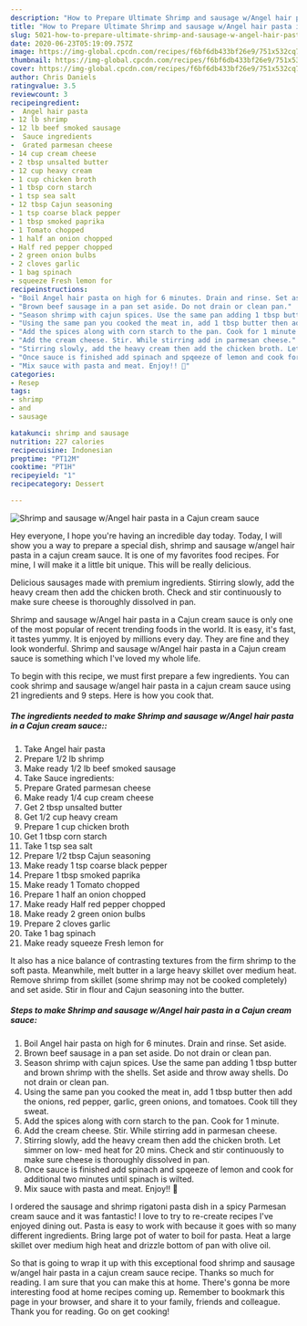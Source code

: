 ```yaml
---
description: "How to Prepare Ultimate Shrimp and sausage w/Angel hair pasta in a Cajun cream sauce"
title: "How to Prepare Ultimate Shrimp and sausage w/Angel hair pasta in a Cajun cream sauce"
slug: 5021-how-to-prepare-ultimate-shrimp-and-sausage-w-angel-hair-pasta-in-a-cajun-cream-sauce
date: 2020-06-23T05:19:09.757Z
image: https://img-global.cpcdn.com/recipes/f6bf6db433bf26e9/751x532cq70/shrimp-and-sausage-wangel-hair-pasta-in-a-cajun-cream-sauce-recipe-main-photo.jpg
thumbnail: https://img-global.cpcdn.com/recipes/f6bf6db433bf26e9/751x532cq70/shrimp-and-sausage-wangel-hair-pasta-in-a-cajun-cream-sauce-recipe-main-photo.jpg
cover: https://img-global.cpcdn.com/recipes/f6bf6db433bf26e9/751x532cq70/shrimp-and-sausage-wangel-hair-pasta-in-a-cajun-cream-sauce-recipe-main-photo.jpg
author: Chris Daniels
ratingvalue: 3.5
reviewcount: 3
recipeingredient:
-  Angel hair pasta
- 12 lb shrimp
- 12 lb beef smoked sausage
-  Sauce ingredients
-  Grated parmesan cheese
- 14 cup cream cheese
- 2 tbsp unsalted butter
- 12 cup heavy cream
- 1 cup chicken broth
- 1 tbsp corn starch
- 1 tsp sea salt
- 12 tbsp Cajun seasoning
- 1 tsp coarse black pepper
- 1 tbsp smoked paprika
- 1 Tomato chopped
- 1 half an onion chopped
- Half red pepper chopped
- 2 green onion bulbs
- 2 cloves garlic
- 1 bag spinach
- squeeze Fresh lemon for
recipeinstructions:
- "Boil Angel hair pasta on high for 6 minutes. Drain and rinse. Set aside."
- "Brown beef sausage in a pan set aside. Do not drain or clean pan."
- "Season shrimp with cajun spices. Use the same pan adding 1 tbsp butter and brown shrimp with the shells. Set aside and throw away shells. Do not drain or clean pan."
- "Using the same pan you cooked the meat in, add 1 tbsp butter then add the onions, red pepper, garlic, green onions, and tomatoes. Cook till they sweat."
- "Add the spices along with corn starch to the pan. Cook for 1 minute."
- "Add the cream cheese. Stir. While stirring add in parmesan cheese."
- "Stirring slowly, add the heavy cream then add the chicken broth. Let simmer on low- med heat for 20 mins. Check and stir continuously to make sure cheese is thoroughly dissolved in pan."
- "Once sauce is finished add spinach and spqeeze of lemon and cook for additional two minutes until spinach is wilted."
- "Mix sauce with pasta and meat. Enjoy!! 🤗"
categories:
- Resep
tags:
- shrimp
- and
- sausage

katakunci: shrimp and sausage
nutrition: 227 calories
recipecuisine: Indonesian
preptime: "PT12M"
cooktime: "PT1H"
recipeyield: "1"
recipecategory: Dessert

---
```



![Shrimp and sausage w/Angel hair pasta in a Cajun cream sauce](https://img-global.cpcdn.com/recipes/f6bf6db433bf26e9/751x532cq70/shrimp-and-sausage-wangel-hair-pasta-in-a-cajun-cream-sauce-recipe-main-photo.jpg)

Hey everyone, I hope you're having an incredible day today. Today, I will show you a way to prepare a special dish, shrimp and sausage w/angel hair pasta in a cajun cream sauce. It is one of my favorites food recipes. For mine, I will make it a little bit unique. This will be really delicious.

Delicious sausages made with premium ingredients. Stirring slowly, add the heavy cream then add the chicken broth. Check and stir continuously to make sure cheese is thoroughly dissolved in pan.

Shrimp and sausage w/Angel hair pasta in a Cajun cream sauce is only one of the most popular of recent trending foods in the world. It is easy, it's fast, it tastes yummy. It is enjoyed by millions every day. They are fine and they look wonderful. Shrimp and sausage w/Angel hair pasta in a Cajun cream sauce is something which I've loved my whole life.


To begin with this recipe, we must first prepare a few ingredients. You can cook shrimp and sausage w/angel hair pasta in a cajun cream sauce using 21 ingredients and 9 steps. Here is how you cook that.

##### The ingredients needed to make Shrimp and sausage w/Angel hair pasta in a Cajun cream sauce::

1. Take  Angel hair pasta
1. Prepare 1/2 lb shrimp
1. Make ready 1/2 lb beef smoked sausage
1. Take  Sauce ingredients:
1. Prepare  Grated parmesan cheese
1. Make ready 1/4 cup cream cheese
1. Get 2 tbsp unsalted butter
1. Get 1/2 cup heavy cream
1. Prepare 1 cup chicken broth
1. Get 1 tbsp corn starch
1. Take 1 tsp sea salt
1. Prepare 1/2 tbsp Cajun seasoning
1. Make ready 1 tsp coarse black pepper
1. Prepare 1 tbsp smoked paprika
1. Make ready 1 Tomato chopped
1. Prepare 1 half an onion chopped
1. Make ready Half red pepper chopped
1. Make ready 2 green onion bulbs
1. Prepare 2 cloves garlic
1. Take 1 bag spinach
1. Make ready squeeze Fresh lemon for


It also has a nice balance of contrasting textures from the firm shrimp to the soft pasta. Meanwhile, melt butter in a large heavy skillet over medium heat. Remove shrimp from skillet (some shrimp may not be cooked completely) and set aside. Stir in flour and Cajun seasoning into the butter. 

##### Steps to make Shrimp and sausage w/Angel hair pasta in a Cajun cream sauce:

1. Boil Angel hair pasta on high for 6 minutes. Drain and rinse. Set aside.
1. Brown beef sausage in a pan set aside. Do not drain or clean pan.
1. Season shrimp with cajun spices. Use the same pan adding 1 tbsp butter and brown shrimp with the shells. Set aside and throw away shells. Do not drain or clean pan.
1. Using the same pan you cooked the meat in, add 1 tbsp butter then add the onions, red pepper, garlic, green onions, and tomatoes. Cook till they sweat.
1. Add the spices along with corn starch to the pan. Cook for 1 minute.
1. Add the cream cheese. Stir. While stirring add in parmesan cheese.
1. Stirring slowly, add the heavy cream then add the chicken broth. Let simmer on low- med heat for 20 mins. Check and stir continuously to make sure cheese is thoroughly dissolved in pan.
1. Once sauce is finished add spinach and spqeeze of lemon and cook for additional two minutes until spinach is wilted.
1. Mix sauce with pasta and meat. Enjoy!! 🤗


I ordered the sausage and shrimp rigatoni pasta dish in a spicy Parmesan cream sauce and it was fantastic! I love to try to re-create recipes I&#39;ve enjoyed dining out. Pasta is easy to work with because it goes with so many different ingredients. Bring large pot of water to boil for pasta. Heat a large skillet over medium high heat and drizzle bottom of pan with olive oil. 

So that is going to wrap it up with this exceptional food shrimp and sausage w/angel hair pasta in a cajun cream sauce recipe. Thanks so much for reading. I am sure that you can make this at home. There's gonna be more interesting food at home recipes coming up. Remember to bookmark this page in your browser, and share it to your family, friends and colleague. Thank you for reading. Go on get cooking!
